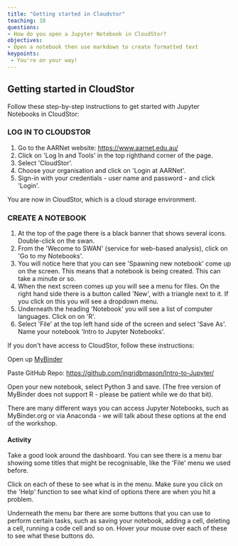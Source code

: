 ```yaml
---
title: "Getting started in Cloudstor"
teaching: 10
questions:
- How do you open a Jupyter Notebook in CloudStor?
objectives:
- Open a notebook then use markdown to create formatted text
keypoints:
 - You're on your way!
---
```

## Getting started in CloudStor

Follow these step-by-step instructions to get started with Jupyter Notebooks in CloudStor:

### LOG IN TO CLOUDSTOR

1. Go to the AARNet website: https://www.aarnet.edu.au/
2. Click on 'Log In and Tools' in the top righthand corner of the page.
3. Select 'CloudStor'.
4. Choose your organisation and click on 'Login at AARNet'.
5. Sign-in with your credentials - user name and password - and click 'Login'.  

You are now in CloudStor, which is a cloud storage environment.

### CREATE A NOTEBOOK

1. At the top of the page there is a black banner that shows several icons. Double-click on the swan.
2. From the 'Wecome to SWAN' (service for web-based analysis), click on 'Go to my Notebooks'.
3. You will notice here that you can see 'Spawning new notebook' come up on the screen. This means that a notebook is being created. This can take a minute or so.
4. When the next screen comes up you will see a menu for files. On the right hand side there is a button called 'New', with a triangle next to it. If you click on this you will see a dropdown menu.
5. Underneath the heading 'Notebook' you will see a list of computer languages. Click on on 'R'.
6. Select 'File' at the top left hand side of the screen and select 'Save As'. Name your notebook 'Intro to Jupyter Notebooks'.

If you don't have access to CloudStor, follow these instructions:
    
Open up [MyBinder](https://mybinder.org/)

Paste GitHub Repo: https://github.com/ingridbmason/Intro-to-Jupyter/

Open your new notebook, select Python 3 and save. (The free version of MyBinder does not support R - please be patient while we do that bit).

There are many different ways you can access Jupyter Notebooks, such as MyBinder.org or via Anaconda - we will talk about these options at the end of the workshop.

#### Activity

Take a good look around the dashboard. You can see there is a menu bar showing some titles that might be recognisable, like the 'File' menu we used before. 

Click on each of these to see what is in the menu. Make sure you click on the 'Help' function to see what kind of options there are when you hit a problem.

Underneath the menu bar there are some buttons that you can use to perform certain tasks, such as saving your notebook, adding a cell, deleting a cell, running a code cell and so on. Hover your mouse over each of these to see what these buttons do.
